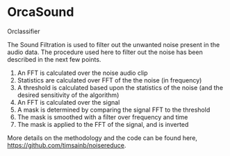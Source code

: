 # OrcaSound
 Orclassifier


The Sound Filtration is used to filter out the unwanted noise present in the audio data. The procedure used here to filter out the noise has been described in the next few points.
1. An FFT is calculated over the noise audio clip
2. Statistics are calculated over FFT of the the noise (in frequency)
3. A threshold is calculated based upon the statistics of the noise (and the desired sensitivity of the algorithm)
4. An FFT is calculated over the signal
5. A mask is determined by comparing the signal FFT to the threshold
6. The mask is smoothed with a filter over frequency and time
7. The mask is applied to the FFT of the signal, and is inverted

More details on the methodology and the code can be found here, https://github.com/timsainb/noisereduce.
